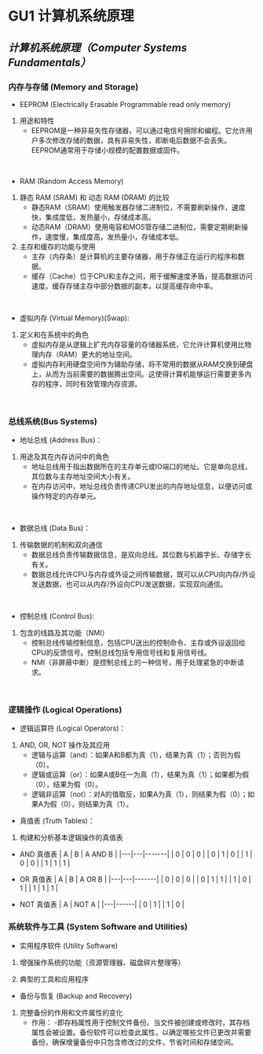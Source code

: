 # GU1 计算机系统原理

## *计算机系统原理（Computer Systems Fundamentals）*

### 内存与存储 (Memory and Storage)
  - EEPROM (Electrically Erasable Programmable read only memory) 
1. 用途和特性
    - EEPROM是一种非易失性存储器，可以通过电信号擦除和编程。它允许用户多次修改存储的数据，具有非易失性，即断电后数据不会丢失。EEPROM通常用于存储小规模的配置数据或固件。

<br>

  - RAM (Random Access Memory)
1. 静态 RAM (SRAM) 和 动态 RAM (DRAM) 的比较
    - 静态RAM（SRAM）使用触发器存储二进制位，不需要刷新操作，速度快，集成度低，发热量小，存储成本高。
    - 动态RAM（DRAM）使用电容和MOS管存储二进制位，需要定期刷新操作，速度慢，集成度高，发热量小，存储成本低。
2. 主存和缓存的功能与使用
    - 主存（内存条）是计算机的主要存储器，用于存储正在运行的程序和数据。
    - 缓存（Cache）位于CPU和主存之间，用于缓解速度矛盾，提高数据访问速度。缓存存储主存中部分数据的副本，以提高缓存命中率。

<br>

 - 虚拟内存 (Virtual Memory)(Swap):
 1. 定义和在系统中的角色
    - 虚拟内存是从逻辑上扩充内存容量的存储器系统，它允许计算机使用比物理内存（RAM）更大的地址空间。
    - 虚拟内存利用硬盘空间作为辅助存储，将不常用的数据从RAM交换到硬盘上，从而为当前需要的数据腾出空间。这使得计算机能够运行需要更多内存的程序，同时有效管理内存资源。

<br>
 

### 总线系统(Bus Systems)

 - 地址总线 (Address Bus)：
1. 用途及其在内存访问中的角色
    - 地址总线用于指出数据所在的主存单元或IO端口的地址。它是单向总线，其位数与主存地址空间大小有关。
    - 在内存访问中，地址总线负责传递CPU发出的内存地址信息，以便访问或操作特定的内存单元。

<br>

 - 数据总线 (Data Bus)：
1. 传输数据的机制和双向通信
    - 数据总线负责传输数据信息，是双向总线。其位数与机器字长、存储字长有关。
    - 数据总线允许CPU与内存或外设之间传输数据，既可以从CPU向内存/外设发送数据，也可以从内存/外设向CPU发送数据，实现双向通信。

<br>

 - 控制总线 (Control Bus): 
1. 包含的线路及其功能（NMI）
    - 控制总线传输控制信息，包括CPU送出的控制命令、主存或外设返回给CPU的反馈信号。控制总线包括专用信号线和复用信号线。
    - NMI（非屏蔽中断）是控制总线上的一种信号，用于处理紧急的中断请求。

<br>

### 逻辑操作 (Logical Operations)

 - 逻辑运算符 (Logical Operators)：
1. AND, OR, NOT 操作及其应用
    - 逻辑与运算（and）：如果A和B都为真（1），结果为真（1）；否则为假（0）。
    - 逻辑或运算（or）：如果A或B任一为真（1），结果为真（1）；如果都为假（0），结果为假（0）。
    - 逻辑非运算（not）：对A的值取反，如果A为真（1），则结果为假（0）；如果A为假（0），则结果为真（1）。

 - 真值表 (Truth Tables)：
1. 构建和分析基本逻辑操作的真值表
 - AND 真值表
     | A | B | A AND B |
     |---|---|-------|
     | 0 | 0 |   0   |
     | 0 | 1 |   0   |
     | 1 | 0 |   0   |
     | 1 | 1 |   1   |

 - OR 真值表
     | A | B | A OR B |
     |---|---|-------|
     | 0 | 0 |   0   |
     | 0 | 1 |   1   |
     | 1 | 0 |   1   |
     | 1 | 1 |   1   |

 - NOT 真值表
     | A | NOT A |
     |---|------|
     | 0 |   1  |
     | 1 |   0  |


### 系统软件与工具 (System Software and Utilities)

 - 实用程序软件 (Utility Software)
1. 增强操作系统的功能（资源管理器、磁盘碎片整理等）

2. 典型的工具和应用程序

 - 备份与恢复 (Backup and Recovery)
1. 完整备份的作用和文件属性的变化
     - 作用： 
     -即存档属性用于控制文件备份。当文件被创建或修改时，其存档属性会被设置。备份软件可以检查此属性，以确定哪些文件已更改并需要备份，确保增量备份中只包含修改过的文件，节省时间和存储空间。


 